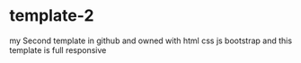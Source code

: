 # template-2
my Second template in github and owned with html css js bootstrap and this template is full responsive
